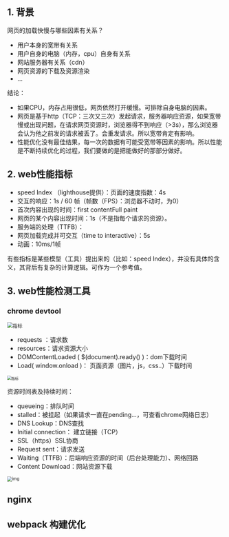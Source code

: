 ## 1. 背景

网页的加载快慢与哪些因素有关系？

* 用户本身的宽带有关系
* 用户自身的电脑（内存，cpu）自身有关系
* 网站服务器有关系（cdn）
* 网页资源的下载及资源渲染
* ...

结论：

* 如果CPU，内存占用很低，网页依然打开缓慢。可排除自身电脑的因素。
* 网页是基于http（TCP：三次又三次）发起请求，服务器响应资源，如果宽带慢或出现问题，在请求网页资源时，浏览器得不到响应（>3s），那么浏览器会认为他之前发的请求被丢了。会重发请求。所以宽带肯定有影响。
* 性能优化没有最佳结果，每一次的数据有可能受宽带等因素的影响。所以性能是不断持续优化的过程，我们要做的是把能做好的那部分做好。

## 2. web性能指标

* speed Index （lighthouse提供）：页面的速度指数：4s
* 交互的响应：1s / 60 帧（帧数（FPS）：浏览器不动时，为0）
* 首次内容出现的时间：first contentFull paint
* 网页的某个内容出现时间：1s（不是指每个请求的资源）。
* 服务端的处理（TTFB）：
* 网页加载完成并可交互（time to interactive）：5s
* 动画：10ms/1帧

有些指标是某些模型（工具）提出来的（比如：speed Index），并没有具体的含义，其背后有复杂的计算逻辑。可作为一个参考值。

## 3. web性能检测工具

### chrome devtool

<img src="F:\doc\local_doc\web_docs\media\devtool-network.png" alt="指标" style="zoom:80%;" />

* requests ：请求数
* resources：请求资源大小
* DOMContentLoaded ( $(document).ready() )：dom下载时间
* Load( window.onload )： 页面资源（图片，js，css..）下载时间

<img src="G:\思维\local_doc\web_docs\media\chrome_devtool_2.png" alt="指标" style="zoom:60%;" />

资源时间表及持续时间：

* queueing：排队时间
* stalled：被挂起（如果请求一直在pending...，可查看chrome网络日志）
* DNS Lookup：DNS查找
* Initial connection： 建立链接（TCP）
* SSL（https）SSL协商
* Request sent：请求发送
* Waiting（TTFB）：后端响应资源的时间（后台处理能力）、网络回路
* Content Download：网站资源下载

<img src="G:\思维\local_doc\web_docs\media\chrome_devtool_3.png" alt="img" style="zoom:70%;" />





## nginx

## webpack 构建优化

